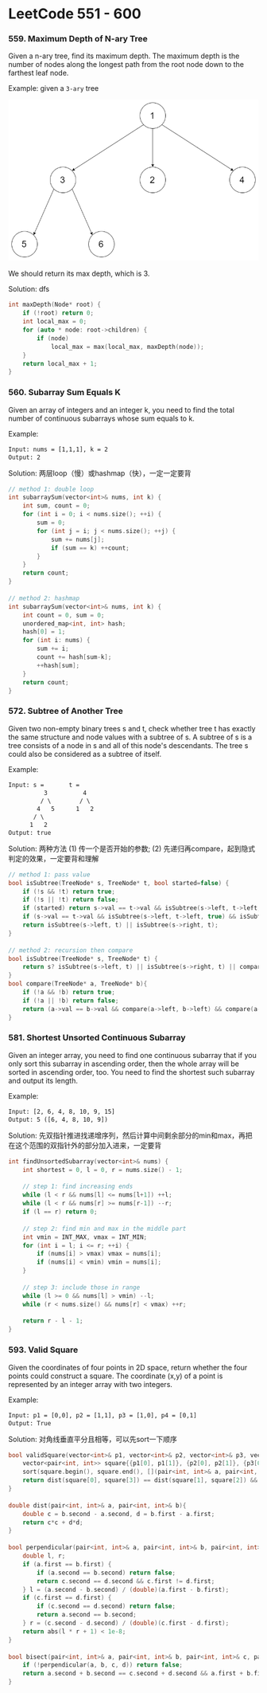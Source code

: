 # LeetCode 551 - 600

### 559. Maximum Depth of N-ary Tree

Given a n-ary tree, find its maximum depth. The maximum depth is the number of nodes along the longest path from the root node down to the farthest leaf node.

Example: given a `3-ary` tree

![img](../.gitbook/assets/narytreeexample.png)

We should return its max depth, which is 3.

Solution: dfs

```cpp
int maxDepth(Node* root) {
    if (!root) return 0;
    int local_max = 0;
    for (auto * node: root->children) {
        if (node)
            local_max = max(local_max, maxDepth(node));
    }
    return local_max + 1;
}
```

### 560. Subarray Sum Equals K

Given an array of integers and an integer k, you need to find the total number of continuous subarrays whose sum equals to k.

Example:

```text
Input: nums = [1,1,1], k = 2
Output: 2
```

Solution: 两层loop（慢）或hashmap（快），一定一定要背

```cpp
// method 1: double loop
int subarraySum(vector<int>& nums, int k) {
    int sum, count = 0;
    for (int i = 0; i < nums.size(); ++i) {
        sum = 0;
        for (int j = i; j < nums.size(); ++j) {
            sum += nums[j];
            if (sum == k) ++count;
        }
    }
    return count;
}

// method 2: hashmap
int subarraySum(vector<int>& nums, int k) {
    int count = 0, sum = 0;
    unordered_map<int, int> hash;
    hash[0] = 1;
    for (int i: nums) {
        sum += i;
        count += hash[sum-k];
        ++hash[sum];
    }
    return count;
}
```

### 572. Subtree of Another Tree

Given two non-empty binary trees s and t, check whether tree t has exactly the same structure and node values with a subtree of s. A subtree of s is a tree consists of a node in s and all of this node's descendants. The tree s could also be considered as a subtree of itself.

Example:

```text
Input: s =       t =
          3          4
         / \        / \
        4   5      1   2
       / \
      1   2
Output: true
```

Solution: 两种方法 \(1\) 传一个是否开始的参数; \(2\) 先递归再compare，起到隐式判定的效果，一定要背和理解

```cpp
// method 1: pass value
bool isSubtree(TreeNode* s, TreeNode* t, bool started=false) {
    if (!s && !t) return true;
    if (!s || !t) return false;
    if (started) return s->val == t->val && isSubtree(s->left, t->left, true) && isSubtree(s->right, t->right, true);
    if (s->val == t->val && isSubtree(s->left, t->left, true) && isSubtree(s->right, t->right, true)) return true;
    return isSubtree(s->left, t) || isSubtree(s->right, t);
}

// method 2: recursion then compare
bool isSubtree(TreeNode* s, TreeNode* t) {
    return s? isSubtree(s->left, t) || isSubtree(s->right, t) || compare(s, t): false;
}
bool compare(TreeNode* a, TreeNode* b){
    if (!a && !b) return true;
    if (!a || !b) return false;
    return (a->val == b->val && compare(a->left, b->left) && compare(a->right, b->right));
}
```

### 581. Shortest Unsorted Continuous Subarray

Given an integer array, you need to find one continuous subarray that if you only sort this subarray in ascending order, then the whole array will be sorted in ascending order, too. You need to find the shortest such subarray and output its length.

Example:

```text
Input: [2, 6, 4, 8, 10, 9, 15]
Output: 5 ([6, 4, 8, 10, 9])
```

Solution: 先双指针推进找递增序列，然后计算中间剩余部分的min和max，再把在这个范围的双指针外的部分加入进来，一定要背

```cpp
int findUnsortedSubarray(vector<int>& nums) {
    int shortest = 0, l = 0, r = nums.size() - 1;

    // step 1: find increasing ends
    while (l < r && nums[l] <= nums[l+1]) ++l;
    while (l < r && nums[r] >= nums[r-1]) --r;
    if (l == r) return 0;

    // step 2: find min and max in the middle part
    int vmin = INT_MAX, vmax = INT_MIN;
    for (int i = l; i <= r; ++i) {
        if (nums[i] > vmax) vmax = nums[i];
        if (nums[i] < vmin) vmin = nums[i];
    }

    // step 3: include those in range
    while (l >= 0 && nums[l] > vmin) --l;
    while (r < nums.size() && nums[r] < vmax) ++r;

    return r - l - 1;
}
```

### 593. Valid Square

Given the coordinates of four points in 2D space, return whether the four points could construct a square. The coordinate (x,y) of a point is represented by an integer array with two integers.

Example:

```
Input: p1 = [0,0], p2 = [1,1], p3 = [1,0], p4 = [0,1]
Output: True
```

Solution: 对角线垂直平分且相等，可以先sort一下顺序

```cpp
bool validSquare(vector<int>& p1, vector<int>& p2, vector<int>& p3, vector<int>& p4) {
    vector<pair<int, int>> square{{p1[0], p1[1]}, {p2[0], p2[1]}, {p3[0], p3[1]}, {p4[0], p4[1]}};
    sort(square.begin(), square.end(), [](pair<int, int>& a, pair<int, int>& b){return a.first < b.first || (a.first == b.first && a.second < b.second);});
    return dist(square[0], square[3]) == dist(square[1], square[2]) && bisect(square[3], square[0], square[1], square[2]);
}

double dist(pair<int, int>& a, pair<int, int>& b){
    double c = b.second - a.second, d = b.first - a.first;
    return c*c + d*d;
}

bool perpendicular(pair<int, int>& a, pair<int, int>& b, pair<int, int>& c, pair<int, int>& d) {
    double l, r;
    if (a.first == b.first) {
        if (a.second == b.second) return false;
        return c.second == d.second && c.first != d.first;
    } l = (a.second - b.second) / (double)(a.first - b.first);
    if (c.first == d.first) {
        if (c.second == d.second) return false;
        return a.second == b.second;
    } r = (c.second - d.second) / (double)(c.first - d.first);
    return abs(l * r + 1) < 1e-8;
}

bool bisect(pair<int, int>& a, pair<int, int>& b, pair<int, int>& c, pair<int, int>& d) {
    if (!perpendicular(a, b, c, d)) return false;
    return a.second + b.second == c.second + d.second && a.first + b.first == c.first + d.first;
}
```